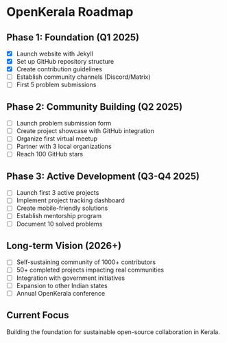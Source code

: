 # OpenKerala Roadmap

## Phase 1: Foundation (Q1 2025)
- [x] Launch website with Jekyll
- [x] Set up GitHub repository structure
- [x] Create contribution guidelines
- [ ] Establish community channels (Discord/Matrix)
- [ ] First 5 problem submissions

## Phase 2: Community Building (Q2 2025)
- [ ] Launch problem submission form
- [ ] Create project showcase with GitHub integration
- [ ] Organize first virtual meetup
- [ ] Partner with 3 local organizations
- [ ] Reach 100 GitHub stars

## Phase 3: Active Development (Q3-Q4 2025)
- [ ] Launch first 3 active projects
- [ ] Implement project tracking dashboard
- [ ] Create mobile-friendly solutions
- [ ] Establish mentorship program
- [ ] Document 10 solved problems

## Long-term Vision (2026+)
- [ ] Self-sustaining community of 1000+ contributors
- [ ] 50+ completed projects impacting real communities
- [ ] Integration with government initiatives
- [ ] Expansion to other Indian states
- [ ] Annual OpenKerala conference

## Current Focus
Building the foundation for sustainable open-source collaboration in Kerala.